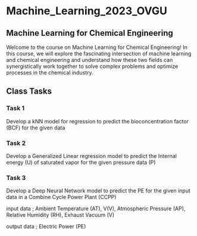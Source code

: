 # Machine_Learning_2023_OVGU

##  Machine Learning for Chemical Engineering
Welcome to the course on Machine Learning for Chemical Engineering! In this course, we will explore the fascinating intersection of machine learning and chemical engineering and understand how these two fields can synergistically work together to solve complex problems and optimize processes in the chemical industry.

##  Class Tasks

### Task 1
Develop a kNN model for regression to predict the bioconcentration factor (BCF) for the given data

### Task 2
Develop a Generalized Linear regression model to predict the Internal energy (U) of saturated vapor for the given pressure data (P)

### Task 3
Develop a Deep Neural Network model to predict the PE for the given input data in a Combine Cycle Power Plant (CCPP)

input data ; Ambient Temperature (AT), V(V), Atmospheric Pressure (AP), Relative Humidity (RH), Exhaust Vacuum (V)

output data ; Electric Power (PE)
